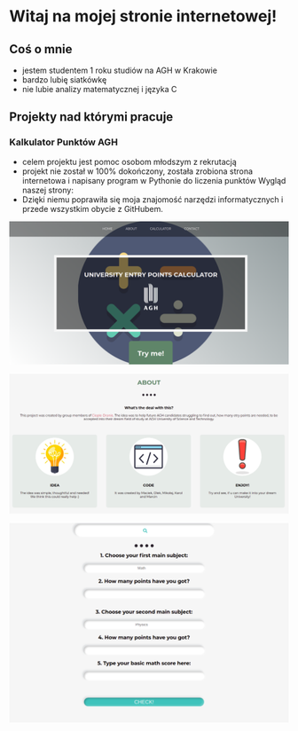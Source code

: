 
# Witaj na mojej stronie internetowej!

## Coś o mnie
- jestem studentem 1 roku studiów na AGH w Krakowie
- bardzo lubię siatkówkę
- nie lubie analizy matematycznej i języka C

## Projekty nad którymi pracuje

### Kalkulator Punktów AGH 
 - celem projektu jest pomoc osobom młodszym z rekrutacją
 - projekt nie został w 100% dokończony, została zrobiona strona internetowa i napisany program w Pythonie do liczenia punktów
 Wygląd naszej strony:
 - Dzięki niemu poprawiła się moja znajomość narzędzi informatycznych i przede wszystkim obycie z GitHubem.
  
![1](4.png)

![2](5.png)

![3](6.png)



